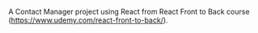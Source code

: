 A Contact Manager project using React from React Front to Back course (https://www.udemy.com/react-front-to-back/).
